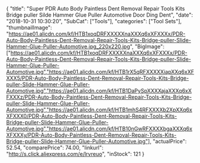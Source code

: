 {
	"title": "Super PDR Auto Body Paintless Dent Removal Repair Tools Kits Bridge puller Silde Hammer Glue Puller Automotive Door Ding Dent",
	"date": "2018-10-31 10:30:20",
	"SubCat": ["Tools"],
	"categories": ["Tool Sets"],
	"thumbnailImage": "https://ae01.alicdn.com/kf/HTB1xoqDRFXXXXXnaXXXq6xXFXXXx/PDR-Auto-Body-Paintless-Dent-Removal-Repair-Tools-Kits-Bridge-puller-Slide-Hammer-Glue-Puller-Automotive.jpg_220x220.jpg",
	"BigImage": ["https://ae01.alicdn.com/kf/HTB1xoqDRFXXXXXnaXXXq6xXFXXXx/PDR-Auto-Body-Paintless-Dent-Removal-Repair-Tools-Kits-Bridge-puller-Slide-Hammer-Glue-Puller-Automotive.jpg","https://ae01.alicdn.com/kf/HTB1rX5qRFXXXXXiapXXq6xXFXXX5/PDR-Auto-Body-Paintless-Dent-Removal-Repair-Tools-Kits-Bridge-puller-Slide-Hammer-Glue-Puller-Automotive.jpg","https://ae01.alicdn.com/kf/HTB1DaPySpXXXXajaXXXq6xXFXXXz/PDR-Auto-Body-Paintless-Dent-Removal-Repair-Tools-Kits-Bridge-puller-Slide-Hammer-Glue-Puller-Automotive.jpg","https://ae01.alicdn.com/kf/HTB1mhS4RFXXXXb2XpXXq6xXFXXX0/PDR-Auto-Body-Paintless-Dent-Removal-Repair-Tools-Kits-Bridge-puller-Slide-Hammer-Glue-Puller-Automotive.jpg","https://ae01.alicdn.com/kf/HTB10nGwRFXXXXbgaXXXq6xXFXXXy/PDR-Auto-Body-Paintless-Dent-Removal-Repair-Tools-Kits-Bridge-puller-Slide-Hammer-Glue-Puller-Automotive.jpg"],
	"actualPrice": 52.54,
	"comparePrice": 74.00,
	"linkurl": "http://s.click.aliexpress.com/e/lrvreuo",
	"inStock": 121
}
